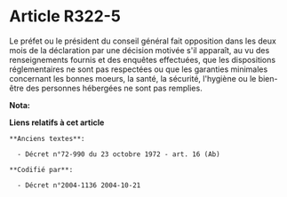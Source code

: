 # Article R322-5

Le préfet ou le président du conseil général fait opposition dans les deux mois de la déclaration par une décision motivée
s'il apparaît, au vu des renseignements fournis et des enquêtes effectuées, que les dispositions réglementaires ne sont pas
respectées ou que les garanties minimales concernant les bonnes moeurs, la santé, la sécurité, l'hygiène ou le bien-être des
personnes hébergées ne sont pas remplies.

**Nota:**



**Liens relatifs à cet article**

	**Anciens textes**:

	  - Décret n°72-990 du 23 octobre 1972 - art. 16 (Ab)

	**Codifié par**:

	  - Décret n°2004-1136 2004-10-21
